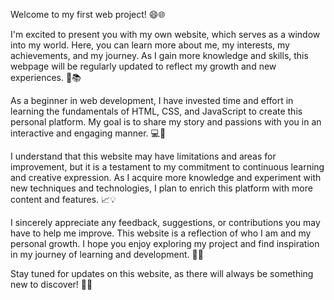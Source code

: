 Welcome to my first web project! 😄🌐

I'm excited to present you with my own website, which serves as a window into my world. Here, you can learn more about me, my interests, my achievements, and my journey. As I gain more knowledge and skills, this webpage will be regularly updated to reflect my growth and new experiences. 🚀📚

As a beginner in web development, I have invested time and effort in learning the fundamentals of HTML, CSS, and JavaScript to create this personal platform. My goal is to share my story and passions with you in an interactive and engaging manner. 💻🎨

I understand that this website may have limitations and areas for improvement, but it is a testament to my commitment to continuous learning and creative expression. As I acquire more knowledge and experiment with new techniques and technologies, I plan to enrich this platform with more content and features. 📈💡

I sincerely appreciate any feedback, suggestions, or contributions you may have to help me improve. This website is a reflection of who I am and my personal growth. I hope you enjoy exploring my project and find inspiration in my journey of learning and development. 🙏✨

Stay tuned for updates on this website, as there will always be something new to discover! 🌟🔔
